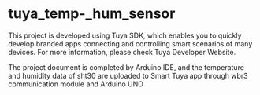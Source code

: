 # tuya_temp-_hum_sensor
This project is developed using Tuya SDK, which enables you to quickly develop branded apps connecting and controlling smart scenarios of many devices. For more information, please check Tuya Developer Website.

The project document is completed by Arduino IDE, and the temperature and humidity data of sht30 are uploaded to Smart Tuya app through wbr3 communication module and Arduino UNO
